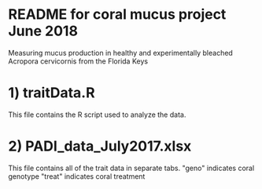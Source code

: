 # README for coral mucus project June 2018 

Measuring mucus production in healthy and experimentally bleached Acropora cervicornis from the Florida Keys

# 1) traitData.R
This file contains the R script used to analyze the data.

# 2) PADI_data_July2017.xlsx
This file contains all of the trait data in separate tabs.
"geno" indicates coral genotype
"treat" indicates coral treatment
